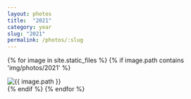 ```yaml
---
layout: photos
title:  "2021"
category: year
slug: "2021"
permalink: /photos/:slug
---
```


{% for image in site.static_files %}
  {% if image.path contains 'img/photos/2021' %}
  <div class="item">
    <img id="{{ image.basename }}" src="{{ site.baseurl }}{{ image.path }}" alt="{{ image.path }}" title="{{ image.basename }}">
  </div>
  {% endif %}
{% endfor %}